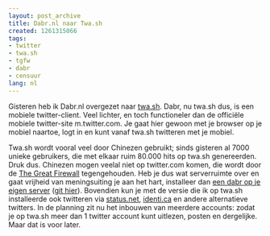 ```yaml
---
layout: post_archive
title: Dabr.nl naar Twa.sh
created: 1261315066
tags:
- twitter
- twa.sh
- tgfw
- dabr
- censuur
lang: nl
---
```

Gisteren heb ik Dabr.nl overgezet naar [twa.sh](http://twa.sh/user/berkes). Dabr, nu twa.sh dus, is een mobiele twitter-client. Veel lichter, en toch functioneler dan de officiële mobiele twitter-site m.twitter.com. Je gaat hier gewoon met je browser op je mobiel naartoe, logt in en kunt vanaf twa.sh twitteren met je mobiel.

Twa.sh wordt vooral veel door Chinezen gebruikt; sinds gisteren al 7000 unieke gebruikers, die met elkaar ruim 80.000 hits op twa.sh genereerden. Druk dus. Chinezen mogen veelal niet op twitter.com komen, die wordt door de [The Great Firewall](http://nl.wikipedia.org/wiki/The_Great_Firewall) tegengehouden. Heb je dus wat serverruimte over en gaat vrijheid van meningsuiting je aan het hart, installeer dan [een dabr op je eigen server](http://code.google.com/p/dabr/) ([git hier](http://github.com/berkes/dabr)). Bovendien kun je met de versie die ik op twa.sh installeerde ook twitteren via [status.net](http://status.net), [identi.ca](http://identi.ca/berkes) en andere alternatieve twitters. In de planning zit nu het inbouwen van meerdere accounts: zodat je op twa.sh meer dan 1 twitter account kunt uitlezen, posten en dergelijke. Maar dat is voor later.
